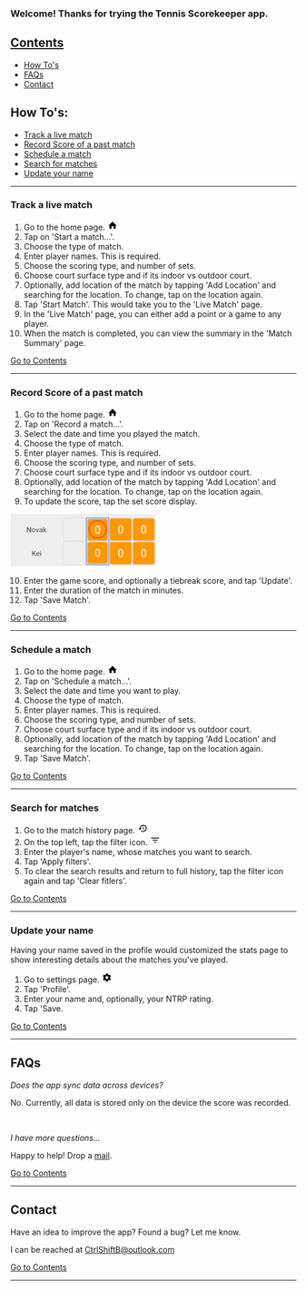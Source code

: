 ### Welcome!  Thanks for trying the Tennis Scorekeeper app.

## [Contents](#Contents)

 - [How To's](#How-To's:)
 - [FAQs](#FAQs)
 - [Contact](#Contact)

## How To's:

- [Track a live match](#Track-a-live-match)
- [Record Score of a past match](#Record-Score-of-a-past-match)
- [Schedule a match](#Schedule-a-match)
- [Search for matches](#Search-for-matches)
- [Update your name](#Update-your-name)

---

### Track a live match

1. Go to the home page. ![alt text][homeIcon]
2. Tap on 'Start a match...'.
3. Choose the type of match.
4. Enter player names.  This is required.
5. Choose the scoring type, and number of sets.
6. Choose court surface type and if its indoor vs outdoor court.
7. Optionally, add location of the match by tapping 'Add Location' and searching for the location.  To change, tap on the location again.
8. Tap 'Start Match'.  This would take you to the 'Live Match' page.
9. In the 'Live Match' page, you can either add a point or a game to any player.
10. When the match is completed, you can view the summary in the 'Match Summary' page.

[Go to Contents](#Contents)

---

### Record Score of a past match

1. Go to the home page. ![alt text][homeIcon]
2. Tap on 'Record a match...'.
3. Select the date and time you played the match.
4. Choose the type of match.
5. Enter player names.  This is required.
6. Choose the scoring type, and number of sets.
7. Choose court surface type and if its indoor vs outdoor court.
8. Optionally, add location of the match by tapping 'Add Location' and searching for the location.  To change, tap on the location again.
9. To update the score, tap the set score display.

![alt text][scoreControl]

10. Enter the game score, and optionally a tiebreak score, and tap 'Update'.
11. Enter the duration of the match in minutes.
12. Tap 'Save Match'.

[Go to Contents](#Contents)

---

### Schedule a match

1. Go to the home page. ![alt text][homeIcon]
2. Tap on 'Schedule a match...'.
3. Select the date and time you want to play.
4. Choose the type of match.
5. Enter player names.  This is required.
6. Choose the scoring type, and number of sets.
7. Choose court surface type and if its indoor vs outdoor court.
8. Optionally, add location of the match by tapping 'Add Location' and searching for the location.  To change, tap on the location again.
9. Tap 'Save Match'.

[Go to Contents](#Contents)

---

### Search for matches

1. Go to the match history page. ![alt text][historyIcon]
2. On the top left, tap the filter icon. ![alt text][filterIcon]
3. Enter the player's name, whose matches you want to search.
4. Tap 'Apply filters'.
5. To clear the search results and return to full history, tap the filter icon again and tap 'Clear fitlers'.

[Go to Contents](#Contents)

---

### Update your name

Having your name saved in the profile would customized the stats page to show interesting details about the matches you've played.

1. Go to settings page. ![alt text][settingsIcon]
2. Tap 'Profile'.
3. Enter your name and, optionally, your NTRP rating.
4. Tap 'Save.

[Go to Contents](#Contents)

---

## FAQs

*Does the app sync data across devices?*

No.  Currently, all data is stored only on the device the score was recorded.

<br />

*I have more questions...*

Happy to help!  Drop a [mail](mailto:CtrlShiftB@outlook.com).

[Go to Contents](#Contents)

---

## Contact

Have an idea to improve the app?  Found a bug?  Let me know.

I can be reached at [CtrlShiftB@outlook.com](mailto:CtrlShiftB@outlook.com)

[Go to Contents](#Contents)

---

[filterIcon]: ./images/filter_list_black_18dp.png "Filter"
[historyIcon]: ./images/history_black_18dp.png "History"
[homeIcon]: ./images/home_black_18dp.png "Home"
[settingsIcon]: ./images/settings_black_18dp.png "Settings"
[showChartIcon]: ./images/show_chart_black_18dp.png "Stats"
[scoreControl]: ./images/scoreControl.jpg "Score Control"
